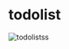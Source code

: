 # todolist
![todolistss](https://user-images.githubusercontent.com/67355699/138540655-5294784c-da35-45d0-8b62-723721fc44f9.png)
